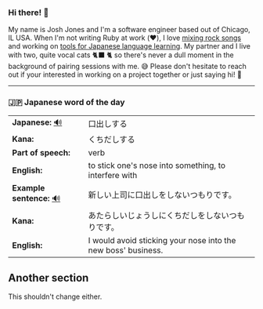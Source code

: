 ### Hi there! 👋

My name is Josh Jones and I'm a software engineer based out of Chicago, IL USA. When I'm not writing Ruby at work (❤️), I love [mixing rock songs](https://www.musiclikeyoumeanit.com/) and working on [tools for Japanese language learning](https://github.com/stars/jhunschejones/lists/japanese-language-learning). My partner and I live with two, quite vocal cats 🐈‍⬛ 🐈  so there's never a dull moment in the background of pairing sessions with me. 😅 Please don't hesitate to reach out if your interested in working on a project together or just saying hi! 👋

---

### 🇯🇵 Japanese word of the day

<!-- START WORD OF THE DAY -->
<table>
  <tr><td><strong>Japanese:</strong> <a href="https://wotd.transparent.com/japanese/2021/words/JPNjp_00101.mp3">🔊</a></td><td>口出しする</td></tr>
  <tr><td><strong>Kana:</strong></td><td>くちだしする</td></tr>
  <tr><td><strong>Part of speech:</strong></td><td>verb</td></tr>
  <tr><td><strong>English:</strong></td><td>to stick one's nose into something, to interfere with</td></tr>
  <tr><td><strong>Example sentence:</strong> <a href="https://wotd.transparent.com/japanese/2021/sentences/JPNjp_00467.mp3">🔊</a></td><td>新しい上司に口出しをしないつもりです。</td></tr>
  <tr><td><strong>Kana:</strong></td><td>あたらしいじょうしにくちだしをしないつもりです。</td></tr>
  <tr><td><strong>English:</strong></td><td>­I would avoid sticking your nose into the new boss' business.</td></tr>
</table>
<!-- END WORD OF THE DAY -->

## Another section
This shouldn't change either.
